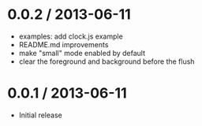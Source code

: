0.0.2 / 2013-06-11
==================

 - examples: add clock.js example
 - README.md improvements
 - make "small" mode enabled by default
 - clear the foreground and background before the flush

0.0.1 / 2013-06-11
==================

 - Initial release
